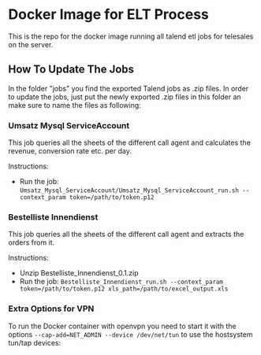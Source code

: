 # Docker Image for  ELT Process # 

This is the repo for the docker image running all talend etl jobs for telesales on the server.

## How To Update The Jobs ##

In the folder "jobs" you find the exported Talend jobs as .zip files. In order to update the jobs, just put the newly exported .zip files in this folder an make sure to name the files as following:

### Umsatz Mysql ServiceAccount ###

This job queries all the sheets of the different call agent and calculates the revenue, conversion rate etc. per day.

Instructions:

* Run the job: ```Umsatz_Mysql_ServiceAccount/Umsatz_Mysql_ServiceAccount_run.sh --context_param token=/path/to/token.p12``` 

### Bestelliste Innendienst ###

This job queries all the sheets of the different call agent and extracts the orders from it.

Instructions:

* Unzip Bestelliste_Innendienst_0.1.zip
* Run the job: ```Bestelliste_Innendienst_run.sh --context_param token=/path/to/token.p12 xls_path=/path/to/excel_output.xls``` 


### Extra Options for VPN ###

To run the Docker container with openvpn you need to start it with the options ```--cap-add=NET_ADMIN --device /dev/net/tun``` to use the hostsystem tun/tap devices: